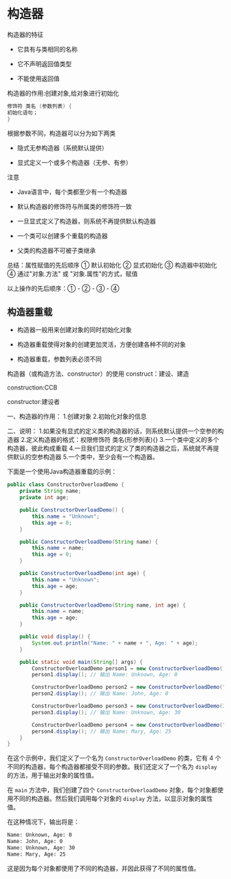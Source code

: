 # 构造器

构造器的特征

- 它具有与类相同的名称

- 它不声明返回值类型

- 不能使用返回值

构造器的作用:创建对象,给对象进行初始化

```java
修饰符 类名 (参数列表) {
初始化语句；
}
```

根据参数不同，构造器可以分为如下两类

- 隐式无参构造器（系统默认提供）

- 显式定义一个或多个构造器（无参、有参）

注意

- Java语言中，每个类都至少有一个构造器

- 默认构造器的修饰符与所属类的修饰符一致

- 一旦显式定义了构造器，则系统不再提供默认构造器

- 一个类可以创建多个重载的构造器

- 父类的构造器不可被子类继承

总结：属性赋值的先后顺序
① 默认初始化
② 显式初始化
③ 构造器中初始化
④ 通过"对象.方法" 或 "对象.属性"的方式，赋值

  以上操作的先后顺序：① - ② - ③ - ④

## 构造器重载

- 构造器一般用来创建对象的同时初始化对象

- 构造器重载使得对象的创建更加灵活，方便创建各种不同的对象

- 构造器重载，参数列表必须不同

构造器（或构造方法、constructor）的使用
construct：建设、建造

  construction:CCB

  constructor:建设者

  一、构造器的作用：
1.创建对象
2.初始化对象的信息

  二、说明：
1.如果没有显式的定义类的构造器的话，则系统默认提供一个空参的构造器
2.定义构造器的格式：权限修饰符  类名(形参列表){}
3.一个类中定义的多个构造器，彼此构成重载
4.一旦我们显式的定义了类的构造器之后，系统就不再提供默认的空参构造器
5.一个类中，至少会有一个构造器。

下面是一个使用Java构造器重载的示例：

```java
public class ConstructorOverloadDemo {
    private String name;
    private int age;

    public ConstructorOverloadDemo() {
        this.name = "Unknown";
        this.age = 0;
    }

    public ConstructorOverloadDemo(String name) {
        this.name = name;
        this.age = 0;
    }

    public ConstructorOverloadDemo(int age) {
        this.name = "Unknown";
        this.age = age;
    }

    public ConstructorOverloadDemo(String name, int age) {
        this.name = name;
        this.age = age;
    }

    public void display() {
        System.out.println("Name: " + name + ", Age: " + age);
    }

    public static void main(String[] args) {
        ConstructorOverloadDemo person1 = new ConstructorOverloadDemo();
        person1.display(); // 输出 Name: Unknown, Age: 0

        ConstructorOverloadDemo person2 = new ConstructorOverloadDemo("John");
        person2.display(); // 输出 Name: John, Age: 0

        ConstructorOverloadDemo person3 = new ConstructorOverloadDemo(30);
        person3.display(); // 输出 Name: Unknown, Age: 30

        ConstructorOverloadDemo person4 = new ConstructorOverloadDemo("Mary", 25);
        person4.display(); // 输出 Name: Mary, Age: 25
    }
}
```

在这个示例中，我们定义了一个名为 `ConstructorOverloadDemo` 的类，它有 4 个不同的构造器，每个构造器都接受不同的参数。我们还定义了一个名为 `display` 的方法，用于输出对象的属性值。

在 `main` 方法中，我们创建了四个 `ConstructorOverloadDemo` 对象，每个对象都使用不同的构造器。然后我们调用每个对象的 `display` 方法，以显示对象的属性值。

在这种情况下，输出将是：

```txt
Name: Unknown, Age: 0
Name: John, Age: 0
Name: Unknown, Age: 30
Name: Mary, Age: 25
```

这是因为每个对象都使用了不同的构造器，并因此获得了不同的属性值。
